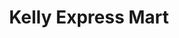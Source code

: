 ---
title: "Kelly Express Mart"
url: /jackson/kelly-express-mart-east-south-street/
shop: convenience
---
